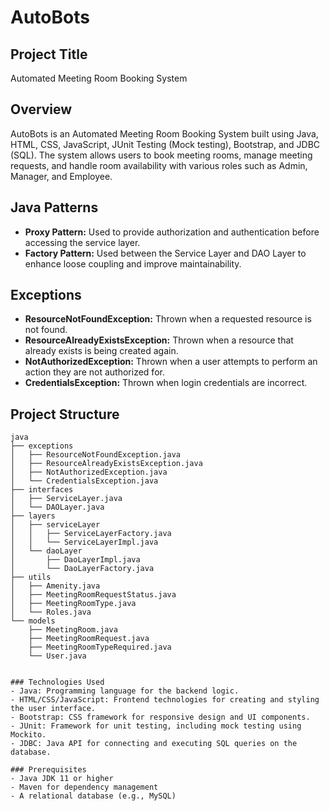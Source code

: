 # AutoBots

## Project Title
Automated Meeting Room Booking System

## Overview
AutoBots is an Automated Meeting Room Booking System built using Java, HTML, CSS, JavaScript, JUnit Testing (Mock testing), Bootstrap, and JDBC (SQL). The system allows users to book meeting rooms, manage meeting requests, and handle room availability with various roles such as Admin, Manager, and Employee.

## Java Patterns
- **Proxy Pattern:** Used to provide authorization and authentication before accessing the service layer.
- **Factory Pattern:** Used between the Service Layer and DAO Layer to enhance loose coupling and improve maintainability.

## Exceptions
- **ResourceNotFoundException:** Thrown when a requested resource is not found.
- **ResourceAlreadyExistsException:** Thrown when a resource that already exists is being created again.
- **NotAuthorizedException:** Thrown when a user attempts to perform an action they are not authorized for.
- **CredentialsException:** Thrown when login credentials are incorrect.

## Project Structure

```plaintext
java
├── exceptions
│   ├── ResourceNotFoundException.java
│   ├── ResourceAlreadyExistsException.java
│   ├── NotAuthorizedException.java
│   └── CredentialsException.java
├── interfaces
│   ├── ServiceLayer.java
│   └── DAOLayer.java
├── layers
│   ├── serviceLayer
│   │   ├── ServiceLayerFactory.java
│   │   └── ServiceLayerImpl.java
│   └── daoLayer
│       ├── DaoLayerImpl.java
│       └── DaoLayerFactory.java
├── utils
│   ├── Amenity.java
│   ├── MeetingRoomRequestStatus.java
│   ├── MeetingRoomType.java
│   └── Roles.java
└── models
    ├── MeetingRoom.java
    ├── MeetingRoomRequest.java
    ├── MeetingRoomTypeRequired.java
    └── User.java


### Technologies Used
- Java: Programming language for the backend logic.
- HTML/CSS/JavaScript: Frontend technologies for creating and styling the user interface.
- Bootstrap: CSS framework for responsive design and UI components.
- JUnit: Framework for unit testing, including mock testing using Mockito.
- JDBC: Java API for connecting and executing SQL queries on the database.

### Prerequisites
- Java JDK 11 or higher
- Maven for dependency management
- A relational database (e.g., MySQL)

